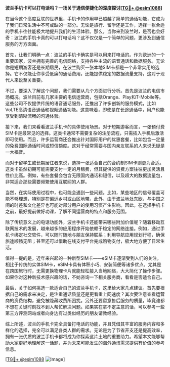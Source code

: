 **波兰手机卡可以打电话吗？一场关于通信便捷化的深度探讨[[TG💪+ @esim1088](https://t.me/s/esim1088)]**

在当今这个高度互联的世界里，手机卡的作用早已超越了简单的通话功能，它成为了我们日常生活中不可或缺的一部分。无论是旅行、留学还是工作，选择一张合适的手机卡往往能极大地提升我们的生活体验。那么，当你来到波兰时，是否也会好奇：波兰的手机卡真的可以打电话吗？这不仅仅是一个简单的问题，更涉及到通信服务的方方面面。

首先，让我们明确一点：波兰的手机卡确实是可以用来打电话的。作为欧洲的一个重要国家，波兰拥有完善的电信网络，支持各种主流的语音通话和数据服务。无论你是短期游客还是长期居民，在波兰购买一张本地SIM卡都是一个非常实用的选择。它不仅能让你享受低廉的通话费用，还能提供稳定的数据流量支持，这对于现代人来说至关重要。

不过，要深入了解这个问题，我们需要从几个方面进行分析。首先是波兰的电信市场概况。波兰目前有几家主要的电信运营商，包括Orange、Play和T-Mobile等。这些公司不仅提供传统的语音通话服务，还推出了许多创新的服务模式，比如VoLTE高清语音通话和视频通话功能。这意味着，即使是在长途通话中，用户也能享受到清晰流畅的沟通体验。

接下来，我们来看看波兰手机卡的具体使用场景。对于短期游客而言，一张预付费SIM卡是最常见的选择。这类卡通常不需要复杂的注册流程，只需插入手机后激活即可使用。而且，许多运营商还会推出针对国际用户的优惠套餐，比如包含一定量的免费国际通话时间或短信额度。这对于经常需要与国内亲友联系的人来说无疑是一大福音。

而对于留学生或长期居住者来说，选择一张适合自己的合约制SIM卡则更为合适。这类卡虽然初期可能需要支付一定的月租费，但其提供的资费方案往往更加灵活且性价比高。例如，有些套餐会包含无限国内通话和短信，以及超大的数据流量包，非常适合那些需要频繁使用互联网的人群。

当然，在实际使用过程中，也可能会遇到一些问题。比如，某些地区的信号覆盖可能不够理想，特别是在偏远乡村或山区地带。此外，由于波兰地处东欧，与中国之间的时差和文化差异也可能对部分用户的使用习惯产生影响。因此，在选择手机卡之前，最好提前做好功课，了解不同运营商的特点和服务范围。

除了传统意义上的电话功能外，波兰手机卡还能带来哪些附加价值呢？随着移动互联网技术的发展，越来越多的应用程序开始依赖于稳定的网络连接。例如，通过手机卡绑定社交软件，可以随时随地与朋友保持联系；利用导航应用规划行程，确保旅途顺畅无阻；甚至还可以借助在线支付平台完成购物支付，极大地方便了日常生活。

值得一提的是，近年来兴起的一种新型SIM卡——eSIM卡逐渐受到人们的关注。相比于传统的实体SIM卡，eSIM卡具有体积小巧、安装简便等诸多优点。尤其是在跨国旅行时，无需更换物理卡片就能轻松接入当地网络，大大简化了操作步骤。如果你对这种新技术感兴趣的话，不妨咨询一下相关服务商，看看是否适合自己。

最后，关于如何挑选一款适合自己的波兰手机卡，这里给大家几点建议。首先要根据自己的需求来决定，是注重通话质量还是更看重上网速度？其次要注意查看运营商的资费结构，避免被隐藏收费所困扰。另外还要留意售后服务的质量，毕竟谁都不想在关键时刻找不到人帮忙解决问题。如果实在拿不定主意的话，可以参考一些第三方评测网站或者向身边有过类似经历的朋友请教经验。

综上所述，波兰的手机卡完全具备打电话的功能，并且凭借其丰富的服务内容和多样化的选择，完全可以满足各类人群的需求。无论是为了节省开支还是提高效率，拥有一张优质的波兰手机卡都将成为你探索这片土地的重要助力。希望本文能够帮助大家更好地理解这一话题，并为未来可能发生的海外通讯需求提供有价值的参考信息。

[[TG💪+ @esim1088](https://t.me/s/esim1088) ![Image](https://i.postimg.cc/4NQfJmqS/Snipaste-2025-05-13-00-14-12.png)]